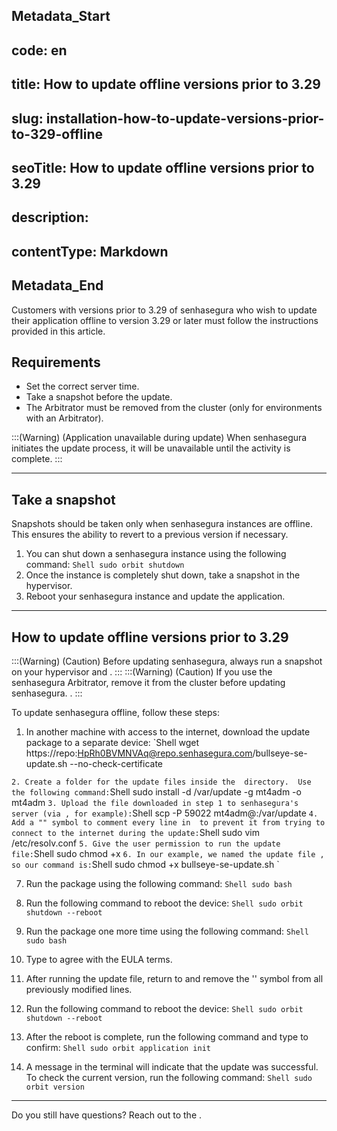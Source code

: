 ## Metadata_Start 
## code: en
## title: How to update offline versions prior to 3.29 
## slug: installation-how-to-update-versions-prior-to-329-offline 
## seoTitle: How to update offline versions prior to 3.29  
## description:  
## contentType: Markdown 
## Metadata_End
Customers with versions prior to 3.29 of senhasegura who wish to update their application offline to version 3.29 or later must follow the instructions provided in this article.

## Requirements

* Set the correct server time.
* Take a snapshot before the update.
* The Arbitrator must be removed from the cluster (only for environments with an Arbitrator).

:::(Warning) (Application unavailable during update)
When senhasegura initiates the update process, it will be unavailable until the activity is complete.
:::

* * *

## Take a snapshot

Snapshots should be taken only when senhasegura instances are offline. This ensures the ability to revert to a previous version if necessary.

1. You can shut down a senhasegura instance using the following command:
`Shell
sudo orbit shutdown
`
2. Once the instance is completely shut down, take a snapshot in the hypervisor. 
3. Reboot your senhasegura instance and update the application.

* * *
## How to update offline versions prior to 3.29
:::(Warning) (Caution)
Before updating senhasegura, always run a snapshot on your hypervisor and .
:::
:::(Warning) (Caution)
If you use the senhasegura Arbitrator, remove it from the cluster before updating senhasegura. .
:::

To update senhasegura offline, follow these steps:

1. In another machine with access to the internet, download the update package to a separate device:
`Shell
wget https://repo:HpRh0BVMNVAq@repo.senhasegura.com/bullseye-se-update.sh --no-check-certificate

`
2. Create a folder for the update files inside the  directory.  Use the following command:
`Shell
sudo install -d /var/update -g mt4adm -o mt4adm
`
3. Upload the file downloaded in step 1 to senhasegura's server (via , for example):
`Shell
scp -P 59022   mt4adm@:/var/update
`
4. Add a "" symbol to comment every line in  to prevent it from trying to connect to the internet during the update:
`Shell
sudo vim /etc/resolv.conf
`
5. Give the user permission to run the update file:
`Shell
sudo chmod +x 
`
6. In our example, we named the update file , so our command is:
`Shell
sudo chmod +x bullseye-se-update.sh
`

7. Run the package using the following command:
`Shell
sudo bash 
`

8. Run the following command to reboot the device:
`Shell
sudo orbit shutdown --reboot
`
9. Run the package one more time using the following command:
`Shell
sudo bash 
`
10. Type  to agree with the EULA terms.
11. After running the update file, return to  and remove the '' symbol from all previously modified lines.

12. Run the following command to reboot the device:
`Shell
sudo orbit shutdown --reboot
`
13. After the reboot is complete, run the following command and type  to confirm:
`Shell
sudo orbit application init
`

14. A message in the terminal will indicate that the update was successful. To check the current version, run the following command:
`Shell
sudo orbit version
`

* * *

Do you still have questions? Reach out to the .